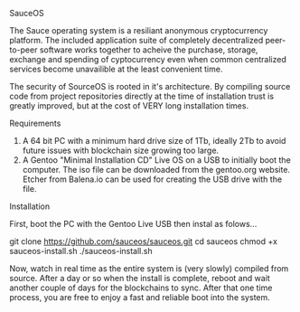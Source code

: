SauceOS

The Sauce operating system is a resiliant anonymous cryptocurrency platform.
The included application suite of completely decentralized peer-to-peer software works together to acheive the purchase, storage, exchange and spending of cyptocurrency even when common centralized services become unavailible at the least convenient time.

The security of SourceOS is rooted in it's architecture. By compiling source code from project repositories directly at the time of installation trust is greatly improved, but at the cost of VERY long installation times.

Requirements

1. A 64 bit PC with a minimum hard drive size of 1Tb, ideally 2Tb to avoid future issues with blockchain size growing too large.
2. A Gentoo "Minimal Installation CD" Live OS on a USB to initially boot the computer. The iso file can be downloaded from the  gentoo.org website. Etcher from Balena.io can be used for creating the USB drive with the file.

Installation

First, boot the PC with the Gentoo Live USB then instal as folows...

git clone https://github.com/sauceos/sauceos.git
cd sauceos
chmod +x sauceos-install.sh
./sauceos-install.sh

Now, watch in real time as the entire system is (very slowly) compiled from source. After a day or so when the install is complete, reboot and wait another couple of days for the blockchains to sync. After that one time process, you are free to enjoy a fast and reliable boot into the system.
